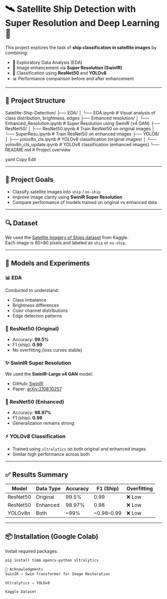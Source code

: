 # 🛰️ Satellite Ship Detection with Super Resolution and Deep Learning 🚢

This project explores the task of **ship classification in satellite images** by combining:

- 🧪 Exploratory Data Analysis (EDA)
- 🔁 Image enhancement via **Super Resolution (SwinIR)**
- 🧠 Classification using **ResNet50** and **YOLOv8**
- 📊 Performance comparison before and after enhancement

---

## 📁 Project Structure
Satellite-Ship-Detection/
├── EDA/
│ └── EDA.ipynb # Visual analysis of class distribution, brightness, edges
├── Enhanced resolution/
│ └── Enhanced_Resolution.ipynb # Super Resolution using SwinIR (x4 GAN)
├── ResNet50/
│ ├── ResNet50.ipynb # Train ResNet50 on original images
│ └── SuperResu.ipynb # Train ResNet50 on enhanced images
├── YOLO8/
│ ├── yolov8n_cls.ipynb # YOLOv8 classification (original images)
│ └── yolov8n_cls_update.ipynb # YOLOv8 classification (enhanced images)
└── README.md # Project overview

yaml
Copy
Edit



---

## 🎯 Project Goals

- Classify satellite images into `ship` / `no-ship`
- Improve image clarity using **SwinIR Super Resolution**
- Compare performance of models trained on original vs enhanced data

---

## 🔍 Dataset

We used the [Satellite Imagery of Ships dataset](https://www.kaggle.com/datasets/apollo2506/satellite-imagery-of-ships) from Kaggle.  
Each image is 80×80 pixels and labeled as `ship` or `no-ship`.

---

## 🚀 Models and Experiments

### 📊 EDA

Conducted to understand:
- Class imbalance
- Brightness differences
- Color channel distributions
- Edge detection patterns

### 🧠 ResNet50 (Original)

- Accuracy: **99.5%**
- F1 (ship): **0.99**
- No overfitting (loss curves stable)

### ✨ SwinIR Super Resolution

We used the **SwinIR-Large x4 GAN** model:
- GitHub: [SwinIR](https://github.com/JingyunLiang/SwinIR)
- Paper: [arXiv:2108.10257](https://arxiv.org/abs/2108.10257)

### 🧠 ResNet50 (Enhanced)

- Accuracy: **98.97%**
- F1 (ship): **0.98**
- Generalization remains strong

### ⚡ YOLOv8 Classification

- Trained using `ultralytics` on both original and enhanced images
- Similar high performance across both

---

## ✅ Results Summary

| Model     | Data Type | Accuracy | F1 (Ship) | Overfitting |
|-----------|-----------|----------|-----------|-------------|
| ResNet50  | Original  | 99.5%    | 0.99      | ❌ Low       |
| ResNet50  | Enhanced  | 98.97%   | 0.98      | ❌ Low       |
| YOLOv8n   | Both      | ~99%     | ~0.98–0.99| ❌ Low       |

---

## 📦 Installation (Google Colab)

Install required packages:

```bash
pip install timm opencv-python ultralytics

🙌 Acknowledgments
SwinIR – Swin Transformer for Image Restoration

Ultralytics – YOLOv8

Kaggle Dataset


